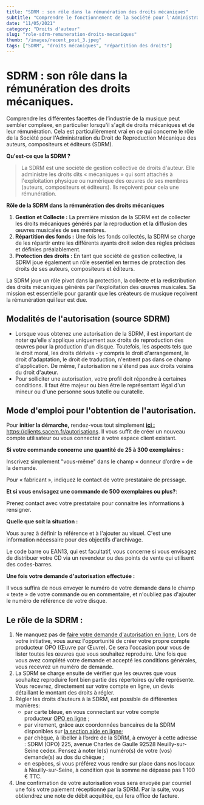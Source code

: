 ```yaml
---
title: "SDRM : son rôle dans la rémunération des droits mécaniques"
subtitle: "Comprendre le fonctionnement de la Société pour l'Administration du Droit de Reproduction Mécanique"
date: "11/05/2021"
category: "Droits d'auteur"
slug: "role-sdrm-remuneration-droits-mecaniques"
thumb: "/images/recent_post_3.jpeg"
tags: ["SDRM", "droits mécaniques", "répartition des droits"]
---
```


# SDRM : son rôle dans la rémunération des droits mécaniques.

Comprendre les différentes facettes de l’industrie de la musique peut sembler complexe, en particulier lorsqu'il s'agit de droits mécaniques et de leur rémunération. Cela est particulièrement vrai en ce qui concerne le rôle de la Société pour l'Administration du Droit de Reproduction Mécanique des auteurs, compositeurs et éditeurs (SDRM).

**Qu'est-ce que la SDRM ?**

> La SDRM est une société de gestion collective de droits d'auteur. Elle administre les droits dits « mécaniques » qui sont attachés à l'exploitation physique ou numérique des œuvres de ses membres (auteurs, compositeurs et éditeurs). Ils reçoivent pour cela une rémunération.

**Rôle de la SDRM dans la rémunération des droits mécaniques**

1. **Gestion et Collecte :** La première mission de la SDRM est de collecter les droits mécaniques générés par la reproduction et la diffusion des œuvres musicales de ses membres.
2. **Répartition des fonds :** Une fois les fonds collectés, la SDRM se charge de les répartir entre les différents ayants droit selon des règles précises et définies préalablement.
3. **Protection des droits :** En tant que société de gestion collective, la SDRM joue également un rôle essentiel en termes de protection des droits de ses auteurs, compositeurs et éditeurs.

La SDRM joue un rôle pivot dans la protection, la collecte et la redistribution des droits mécaniques générés par l'exploitation des œuvres musicales. Sa mission est essentielle pour garantir que les créateurs de musique reçoivent la rémunération qui leur est due.

## Modalités de l'autorisation (source SDRM)

-   Lorsque vous obtenez une autorisation de la SDRM, il est important de noter qu'elle s'applique uniquement aux droits de reproduction des œuvres pour la production d'un disque. Toutefois, les aspects tels que le droit moral, les droits dérivés - y compris le droit d'arrangement, le droit d'adaptation, le droit de traduction, n'entrent pas dans ce champ d'application. De même, l'autorisation ne s'étend pas aux droits voisins du droit d'auteur.
-   Pour solliciter une autorisation, votre profil doit répondre à certaines conditions. Il faut être majeur ou bien être le représentant légal d'un mineur ou d'une personne sous tutelle ou curatelle.

## Mode d'emploi pour l'obtention de l'autorisation.

Pour **initier la démarche,** rendez-vous tout simplement **[ici :](http://clients.sacem.fr/autorisations)** https://clients.sacem.fr/autorisations. Il vous suffit de créer un nouveau compte utilisateur ou vous connectez à votre espace client existant.

**Si votre commande concerne une quantité de 25 à 300 exemplaires :**

Inscrivez simplement "vous-même" dans le champ « donneur d’ordre » de la demande.

Pour « fabricant », indiquez le contact de votre prestataire de pressage.

**Et si vous envisagez une commande de 500 exemplaires ou plus?**:

Prenez contact avec votre prestataire pour connaitre les informations à rensigner.

**Quelle que soit la situation :**

Vous aurez à définir la référence et à l'ajouter au visuel. C'est une information nécessaire pour des objectifs d'archivage.

Le code barre ou EAN13, qui est facultatif, vous concerne si vous envisagez de distribuer votre CD via un revendeur ou des points de vente qui utilisent des codes-barres.

**Une fois votre demande d'autorisation effectuée :**

Il vous suffira de nous envoyer le numéro de votre demande dans le champ « texte » de votre commande ou en commentaire, et n'oubliez pas d'ajouter le numéro de référence de votre disque.

## Le rôle de la SDRM :

1. Ne manquez pas de [faire votre demande d'autorisation en ligne.](http://clients.sacem.fr/autorisations) Lors de votre initiative, vous aurez l'opportunité de créer votre propre compte producteur OPO (Œuvre par Œuvre). Ce sera l'occasion pour vous de lister toutes les œuvres que vous souhaitez reproduire. Une fois que vous avez complété votre demande et accepté les conditions générales, vous recevrez un numéro de demande.
2. La SDRM se charge ensuite de vérifier que les œuvres que vous souhaitez reproduire font bien partie des répertoires qu'elle représente. Vous recevrez, directement sur votre compte en ligne, un devis détaillant le montant des droits à régler.
3. Régler les droits d’auteurs à la SDRM, est possible de différentes manières:
    - par carte bleue, en vous connectant sur votre compte producteur [OPO en ligne](http://clients.sacem.fr/autorisations) ;
    - par virement, grâce aux coordonnées bancaires de la SDRM disponibles sur [la section aide en ligne](http://opo.sacem.fr/);
    - par chèque, à libeller à l’ordre de la SDRM, à envoyer à cette adresse : SDRM (OPO) 225, avenue Charles de Gaulle 92528 Neuilly-sur-Seine cedex. Pensez à noter le(s) numéro(s) de votre (vos) demande(s) au dos du chèque ;
    - en espèces, si vous préférez vous rendre sur place dans nos locaux à Neuilly-sur-Seine, à condition que la somme ne dépasse pas 1 100 € TTC.
4. Une confirmation de votre autorisation vous sera envoyée par courriel une fois votre paiement réceptionné par la SDRM. Par la suite, vous obtiendrez une note de débit acquittée, qui fera office de facture.
